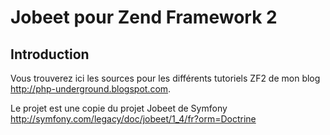 Jobeet pour Zend Framework 2
============================

Introduction
------------

Vous trouverez ici les sources pour les différents tutoriels ZF2 de mon blog http://php-underground.blogspot.com.

Le projet est une copie du projet Jobeet de Symfony http://symfony.com/legacy/doc/jobeet/1_4/fr?orm=Doctrine
